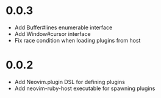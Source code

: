 # 0.0.3

- Add Buffer#lines enumerable interface
- Add Window#cursor interface
- Fix race condition when loading plugins from host

# 0.0.2

- Add Neovim.plugin DSL for defining plugins
- Add neovim-ruby-host executable for spawning plugins
